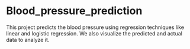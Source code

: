 # Blood_pressure_prediction

This project predicts the blood pressure using regression techniques like linear and logistic regression. We also visualize the predicted and actual data to analyze it.
